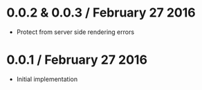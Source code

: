 0.0.2 & 0.0.3 / February 27 2016
================================

  * Protect from server side rendering errors

0.0.1 / February 27 2016
========================

  * Initial implementation
